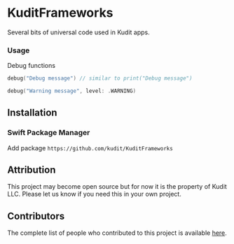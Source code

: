 # KuditFrameworks

Several bits of universal code used in Kudit apps.

### Usage

Debug functions

```Swift
debug("Debug message") // similar to print("Debug message")

debug("Warning message", level: .WARNING)
```

## Installation

### Swift Package Manager

Add package `https://github.com/kudit/KuditFrameworks`

## Attribution

This project may become open source but for now it is the property of Kudit LLC.  Please let us know if you need this in your own project.

## Contributors
The complete list of people who contributed to this project is available [here](https://github.com/kudit/KuditFrameworks/graphs/contributors).
